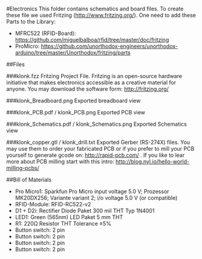 #Electronics 
This folder contains schematics and board files. To create these file we used Fritzing (http://www.fritzing.org/).
One need to add these Parts to the Library:
* MFRC522 (RFID-Board): https://github.com/miguelbalboa/rfid/tree/master/doc/fritzing
* ProMicro: https://github.com/unorthodox-engineers/unorthodox-arduino/tree/master/Unorthodox/fritzing/parts

##Files

###klonk.fzz
Fritzing Project File. Fritzing is an open-source hardware initiative that makes electronics accessible as a creative material for anyone. You may download the software form: http://fritzing.org/

###klonk_Breadboard.png
Exported breadboard view

###klonk_PCB.pdf / klonk_PCB.png
Exported PCB view

###klonk_Schematics.pdf / klonk_Schematics.png
Exported Schematics view

###klonk_copper.gtl / klonk_drill.txt
Exported Gerber (RS-274X) files. You may use them to order your fabricated PCB or if you prefer to mill your PCB yourself to generate gcode on: http://rapid-pcb.com/ . If you like to lear more about PCB milling start with this intro: http://blog.nyl.io/hello-world-milling-pcbs/

##Bill of Materials
* Pro Micro1: Sparkfun Pro Micro input voltage 5.0 V; Prozessor MK20DX256; Variante variant 2; i/o voltage 5.0 V (or compatible)
* RFID-Module: RFID-RC522-v2
* D1 + D2i: Rectifier Diode Paket 300 mil THT Typ 1N4001
* LED1: Green (565nm) LED Paket 5 mm THT
* R1: 220Ω Resistor THT Tolerance ±5%
* Button switch: 2 pin
* Button switch: 2 pin
* Button switch: 2 pin
* Button switch: 2 pin
